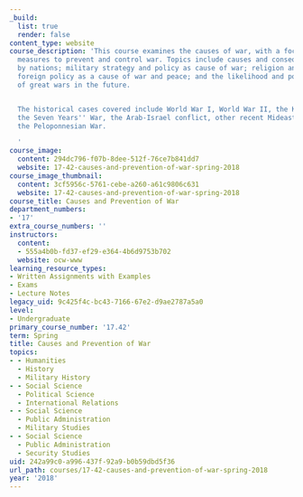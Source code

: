 ```yaml
---
_build:
  list: true
  render: false
content_type: website
course_description: 'This course examines the causes of war, with a focus on practical
  measures to prevent and control war. Topics include causes and consequences of misperception
  by nations; military strategy and policy as cause of war; religion and war; U.S.
  foreign policy as a cause of war and peace; and the likelihood and possible nature
  of great wars in the future.


  The historical cases covered include World War I, World War II, the Korean War,
  the Seven Years'' War, the Arab-Israel conflict, other recent Mideast wars, and
  the Peloponnesian War.

  '
course_image:
  content: 294dc796-f07b-8dee-512f-76ce7b841dd7
  website: 17-42-causes-and-prevention-of-war-spring-2018
course_image_thumbnail:
  content: 3cf5956c-5761-cebe-a260-a61c9806c631
  website: 17-42-causes-and-prevention-of-war-spring-2018
course_title: Causes and Prevention of War
department_numbers:
- '17'
extra_course_numbers: ''
instructors:
  content:
  - 555a4b0b-fd37-ef29-e364-4b6d9753b702
  website: ocw-www
learning_resource_types:
- Written Assignments with Examples
- Exams
- Lecture Notes
legacy_uid: 9c425f4c-bc43-7166-67e2-d9ae2787a5a0
level:
- Undergraduate
primary_course_number: '17.42'
term: Spring
title: Causes and Prevention of War
topics:
- - Humanities
  - History
  - Military History
- - Social Science
  - Political Science
  - International Relations
- - Social Science
  - Public Administration
  - Military Studies
- - Social Science
  - Public Administration
  - Security Studies
uid: 242a99c0-a996-437f-92a9-b0b59dbd5f36
url_path: courses/17-42-causes-and-prevention-of-war-spring-2018
year: '2018'
---
```


